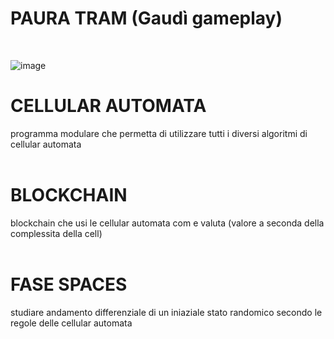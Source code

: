 # PAURA TRAM (Gaudì gameplay)

<br>

![image](https://github.com/davidebinda/Paura_Tram/assets/75720039/f7256f11-c5d3-424c-9acc-e663cb8f5fb6)
<br>

# CELLULAR AUTOMATA
programma modulare che permetta di utilizzare tutti i diversi algoritmi di cellular automata
<br>
<br>

# BLOCKCHAIN
blockchain che usi le cellular automata com e valuta (valore a seconda della complessita della cell)
<br>
<br>

# FASE SPACES
studiare andamento differenziale di un iniaziale stato randomico secondo le regole delle cellular automata
